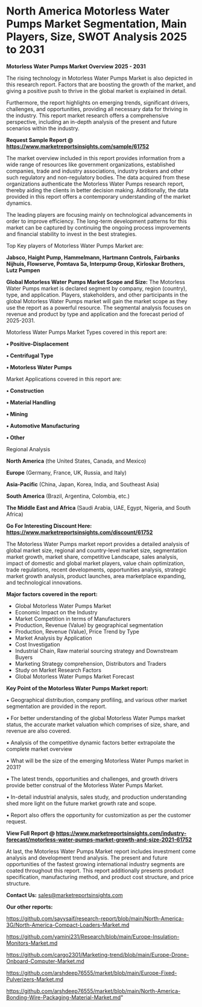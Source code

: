 # North America Motorless Water Pumps Market Segmentation, Main Players, Size, SWOT Analysis 2025 to 2031

<Strong> Motorless Water Pumps Market Overview 2025 - 2031</strong>

The rising technology in Motorless Water Pumps Market is also depicted in this research report. Factors that are boosting the growth of the market, and giving a positive push to thrive in the global market is explained in detail.

Furthermore, the report highlights on emerging trends, significant drivers, challenges, and opportunities, providing all necessary data for thriving in the industry. This report market research offers a comprehensive perspective, including an in-depth analysis of the present and future scenarios within the industry.

<strong>Request Sample Report @ <a href=https://www.marketreportsinsights.com/sample/61752>https://www.marketreportsinsights.com/sample/61752</a></strong>

The market overview included in this report provides information from a wide range of resources like government organizations, established companies, trade and industry associations, industry brokers and other such regulatory and non-regulatory bodies. The data acquired from these organizations authenticate the Motorless Water Pumps research report, thereby aiding the clients in better decision making. Additionally, the data provided in this report offers a contemporary understanding of the market dynamics.

The leading players are focusing mainly on technological advancements in order to improve efficiency. The long-term development patterns for this market can be captured by continuing the ongoing process improvements and financial stability to invest in the best strategies.

Top Key players of Motorless Water Pumps Market are:

<strong>Jabsco, Haight Pump, Hammelmann, Hartmann Controls, Fairbanks Nijhuis, Flowserve, Pomtava Sa, Interpump Group, Kirloskar Brothers, Lutz Pumpen</strong>

<strong><b>Global Motorless Water Pumps Market Scope and Size:</b></strong>
The Motorless Water Pumps market is declared segment by company, region (country), type, and application. Players, stakeholders, and other participants in the global Motorless Water Pumps market will gain the market scope as they use the report as a powerful resource. The segmental analysis focuses on revenue and product by type and application and the forecast period of 2025-2031.

Motorless Water Pumps Market Types covered in this report are:

<strong>• Positive-Displacement

• Centrifugal Type

• Motorless Water Pumps</strong>

Market Applications covered in this report are:

<strong>• Construction

• Material Handling

• Mining

• Automotive Manufacturing

• Other</strong> 

Regional Analysis

<strong>North America</strong> (the United States, Canada, and Mexico)

<strong>Europe</strong> (Germany, France, UK, Russia, and Italy)

<strong>Asia-Pacific</strong> (China, Japan, Korea, India, and Southeast Asia)

<strong>South America</strong> (Brazil, Argentina, Colombia, etc.)

<strong>The Middle East and Africa</strong> (Saudi Arabia, UAE, Egypt, Nigeria, and South Africa)

<strong>Go For Interesting Discount Here: <a href=https://www.marketreportsinsights.com/discount/61752>https://www.marketreportsinsights.com/discount/61752</a></strong>

The Motorless Water Pumps market report provides a detailed analysis of global market size, regional and country-level market size, segmentation market growth, market share, competitive Landscape, sales analysis, impact of domestic and global market players, value chain optimization, trade regulations, recent developments, opportunities analysis, strategic market growth analysis, product launches, area marketplace expanding, and technological innovations.

<strong><b>Major factors covered in the report:</b></strong>
<ul>
  <li>Global Motorless Water Pumps Market </li>
  <li>Economic Impact on the Industry</li>
  <li>Market Competition in terms of Manufacturers</li>
  <li>Production, Revenue (Value) by geographical segmentation</li>
  <li>Production, Revenue (Value), Price Trend by Type</li>
  <li>Market Analysis by Application</li>
  <li>Cost Investigation</li>
  <li>Industrial Chain, Raw material sourcing strategy and Downstream Buyers</li>
  <li>Marketing Strategy comprehension, Distributors and Traders</li>
  <li>Study on Market Research Factors</li>
  <li>Global Motorless Water Pumps Market Forecast</li>
</ul>

<strong><b>Key Point of the Motorless Water Pumps Market report:</b></strong>

• Geographical distribution, company profiling, and various other market segmentation are provided in the report.

• For better understanding of the global Motorless Water Pumps market status, the accurate market valuation which comprises of size, share, and revenue are also covered.

• Analysis of the competitive dynamic factors better extrapolate the complete market overview

• What will be the size of the emerging Motorless Water Pumps market in 2031?

• The latest trends, opportunities and challenges, and growth drivers provide better construal of the Motorless Water Pumps Market.

• In-detail industrial analysis, sales study, and production understanding shed more light on the future market growth rate and scope.

• Report also offers the opportunity for customization as per the customer request.

<strong><b>View Full Report @ <a href=https://www.marketreportsinsights.com/industry-forecast/motorless-water-pumps-market-growth-and-size-2021-61752>https://www.marketreportsinsights.com/industry-forecast/motorless-water-pumps-market-growth-and-size-2021-61752</a></b></strong>


At last, the Motorless Water Pumps Market report includes investment come analysis and development trend analysis. The present and future opportunities of the fastest growing international industry segments are coated throughout this report. This report additionally presents product specification, manufacturing method, and product cost structure, and price structure.

<strong>Contact Us:</strong>
sales@marketreportsinsights.com

<strong>Our other reports:</strong>

<a href=https://github.com/sayysaif/research-report/blob/main/North-America-3G/North-America-Compact-Loaders-Market.md>https://github.com/sayysaif/research-report/blob/main/North-America-3G/North-America-Compact-Loaders-Market.md</a>

<a href=https://github.com/yamini231/Research/blob/main/Europe-Insulation-Monitors-Market.md>https://github.com/yamini231/Research/blob/main/Europe-Insulation-Monitors-Market.md</a>

<a href=https://github.com/cargo2301/Marketing-trend/blob/main/Europe-Drone-Onboard-Computer-Market.md>https://github.com/cargo2301/Marketing-trend/blob/main/Europe-Drone-Onboard-Computer-Market.md</a>

<a href=https://github.com/arshdeep76555/market/blob/main/Europe-Fixed-Pulverizers-Market.md>https://github.com/arshdeep76555/market/blob/main/Europe-Fixed-Pulverizers-Market.md</a>

<a href=https://github.com/arshdeep76555/market/blob/main/North-America-Bonding-Wire-Packaging-Material-Market.md>https://github.com/arshdeep76555/market/blob/main/North-America-Bonding-Wire-Packaging-Material-Market.md</a>"
